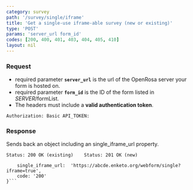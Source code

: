 ```yaml
---
category: survey
path: '/survey/single/iframe'
title: 'Get a single-use iframe-able survey (new or existing)'
type: 'POST'
params: 'server_url form_id'
codes: [200, 400, 401, 403, 404, 405, 410]
layout: nil
---
```


### Request

* required parameter **`server_url`** is the url of the OpenRosa server your form is hosted on.
* required parameter **`form_id`** is the ID of the form listed in _SERVER_/formList.
* The headers must include a **valid authentication token**.

```Authorization: Basic API_TOKEN:```

### Response

Sends back an object including an single_iframe_url property.

```Status: 200 OK (existing)    Status: 201 OK (new)```
```{
    single_iframe_url:  'https://abcde.enketo.org/webform/single?iframe=true',
    code: '200'
}```
